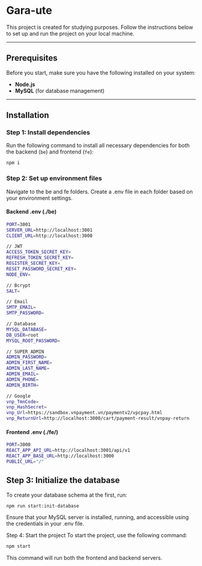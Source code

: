 # Gara-ute

This project is created for studying purposes. Follow the instructions below to set up and run the project on your local machine.

---

## Prerequisites

Before you start, make sure you have the following installed on your system:

- **Node.js** 
- **MySQL** (for database management)

---

## Installation

### Step 1: Install dependencies
Run the following command to install all necessary dependencies for both the backend (`be`) and frontend (`fe`):
```bash
npm i
```
### Step 2: Set up environment files
Navigate to the be and fe folders.
Create a .env file in each folder based on your environment settings.

#### Backend .env (./be)
```bash
PORT=3001
SERVER_URL=http://localhost:3001
CLIENT_URL=http://localhost:3000

// JWT
ACCESS_TOKEN_SECRET_KEY=
REFRESH_TOKEN_SECRET_KEY=
REGISTER_SECRET_KEY=
RESET_PASSWORD_SECRET_KEY=
NODE_ENV=

// Bcrypt
SALT=

// Email
SMTP_EMAIL=
SMTP_PASSWORD=

// Database
MYSQL_DATABASE=
DB_USER=root
MYSQL_ROOT_PASSWORD=

// SUPER_ADMIN
ADMIN_PASSWORD=
ADMIN_FIRST_NAME=
ADMIN_LAST_NAME=
ADMIN_EMAIL=
ADMIN_PHONE=
ADMIN_BIRTH=

// Google
vnp_TmnCode=
vnp_HashSecret=
vnp_Url=https://sandbox.vnpayment.vn/paymentv2/vpcpay.html
vnp_ReturnUrl=http://localhost:3000/cart/payment-result/vnpay-return
```

#### Frontend .env (./fe/)
```bash
PORT=3000
REACT_APP_API_URL=http://localhost:3001/api/v1
REACT_APP_BASE_URL=http://localhost:3000
PUBLIC_URL="/"
```

## Step 3: Initialize the database
To create your database schema at the first, run:

```bash
npm run start:init-database
```
Ensure that your MySQL server is installed, running, and accessible using the credentials in your .env file.

Step 4: Start the project
To start the project, use the following command:

```bash
npm start
```

This command will run both the frontend and backend servers.
